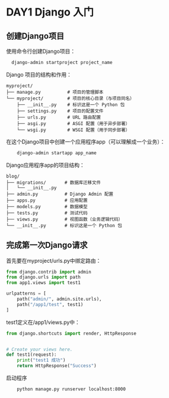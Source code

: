 # DAY1 Django 入门
## 创建Django项目
使用命令行创建Django项目：
```bash
  django-admin startproject project_name
```
Django 项目的结构和作用：
```text
myproject/
├── manage.py          # 项目的管理脚本
└── myproject/         # 项目的核心目录（与项目同名）
    ├── __init__.py    # 标识这是一个 Python 包
    ├── settings.py    # 项目的配置文件
    ├── urls.py        # URL 路由配置
    ├── asgi.py        # ASGI 配置（用于异步部署）
    └── wsgi.py        # WSGI 配置（用于同步部署）
```
在这个Django项目中创建一个应用程序app（可以理解成一个业务）：
```bash
    django-admin startapp app_name
```
Django应用程序app的项目结构：
```text
blog/
├── migrations/       # 数据库迁移文件
│   └── __init__.py
├── admin.py          # Django Admin 配置
├── apps.py           # 应用配置
├── models.py         # 数据模型
├── tests.py          # 测试代码
├── views.py          # 视图函数（业务逻辑代码）
└── __init__.py       # 标识这是一个 Python 包
```
## 完成第一次Django请求
首先要在myproject/urls.py中绑定路由：
```python
from django.contrib import admin
from django.urls import path
from app1.views import test1

urlpatterns = [
    path("admin/", admin.site.urls),
    path("/app1/test", test1)
]
```
test1定义在/app1/views.py中：
```python
from django.shortcuts import render, HttpResponse


# Create your views here.
def test1(request):
    print("test1 成功")
    return HttpResponse("Success")
```
启动程序
```bash
    python manage.py runserver localhost:8000
```